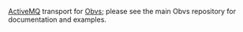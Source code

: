 [ActiveMQ](https://github.com/apache/activemq) transport for [Obvs](https://github.com/christopherread/Obvs); 
please see the main Obvs repository for documentation and examples.
